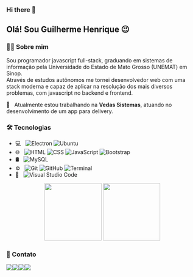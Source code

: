 ### Hi there 👋

<!--
**guihenridev/guihenridev** is a ✨ _special_ ✨ repository because its `README.md` (this file) appears on your GitHub profile.

Here are some ideas to get you started:

- 🔭 I’m currently working on ...
- 🌱 I’m currently learning ...
- 👯 I’m looking to collaborate on ...
- 🤔 I’m looking for help with ...
- 💬 Ask me about ...
- 📫 How to reach me: ...
- 😄 Pronouns: ...
- ⚡ Fun fact: ...
-->

<h2>Olá! Sou Guilherme Henrique  😉</h2>

<h3>👨‍💻 Sobre mim </h3>

Sou programador javascript full-stack, graduando em sistemas de informação pela Universidade do Estado de Mato Grosso (UNEMAT) em Sinop.
<br/>
Através de estudos autônomos me tornei desenvolvedor web com uma stack moderna e capaz de aplicar na resolução dos mais diversos problemas, com javascript no backend e  frontend.

 :rocket:  &nbsp; Atualmente estou trabalhando na **Vedas Sistemas**, atuando no desenvolvimento de um app para delivery.
 
 
<h3>🛠️ Tecnologias</h3>

- 💻 &nbsp;
  ![Electron](https://img.shields.io/badge/-Electron-333333?style=flat&logo=electron)
  ![Ubuntu](https://img.shields.io/badge/-UbuntuServer-333333?style=flat&logo=ubuntu)
- 🌐 &nbsp;
  ![HTML](https://img.shields.io/badge/-HTML-333333?style=flat&logo=HTML5)
  ![CSS](https://img.shields.io/badge/-CSS-333333?style=flat&logo=CSS3&logoColor=1572B6)
  ![JavaScript](https://img.shields.io/badge/-JavaScript-333333?style=flat&logo=javascript)
  ![Bootstrap](https://img.shields.io/badge/-Bootstrap-333333?style=flat&logo=bootstrap&logoColor=563D7C)
- 🛢 &nbsp;
  ![MySQL](https://img.shields.io/badge/-MySQL-333333?style=flat&logo=mysql)
- ⚙️ &nbsp;
  ![Git](https://img.shields.io/badge/-Git-333333?style=flat&logo=git)
  ![GitHub](https://img.shields.io/badge/-GitHub-333333?style=flat&logo=github)
  ![Terminal](https://img.shields.io/badge/-TerminalUnix-333333?style=flat&logo=powershell)
- 🔧 &nbsp;
  ![Visual Studio Code](https://img.shields.io/badge/-Visual%20Studio%20Code-333333?style=flat&logo=visual-studio-code&logoColor=007ACC)


<p align="center">

  <img height="150em" src="https://github-readme-stats.vercel.app/api?username=guihenridev&show_icons=true&hide=prs,issues&include_all_commits=true&count_private=true&theme=radical" />
  <img height="150em" src="https://github-readme-stats.vercel.app/api/top-langs/?username=guihenridev&layout=compact&hide=php" />

</p>


<h3>🤝 Contato</h3>

<p align="center" style="display: flex;">
<a href="https://www.linkedin.com/in/guilherme-henrique-b39a85aa/"><img src="https://img.shields.io/badge/-Guilherme%20Henrique-0077B5?style=flat-square&logo=Linkedin&logoColor=white"/></a>
<a href="mailto:guihenridsilva@gmail.com"><img src="https://img.shields.io/badge/-guihenridsilva@gmail.com-D14836?style=flat-square&logo=Gmail&logoColor=white"/></a>
<a href="https://www.instagram.com/venettconsulting/"><img src="https://img.shields.io/badge/-@venettoconsulting-E4405F?style=flat-square&logo=Instagram&logoColor=white"/></a>
<a href="https://www.facebook.com/venettoconsulting"><img src="https://img.shields.io/badge/-@venettoconsulting-1877F2?style=flat-square&logo=Facebook&logoColor=white"/></a>
</p>

